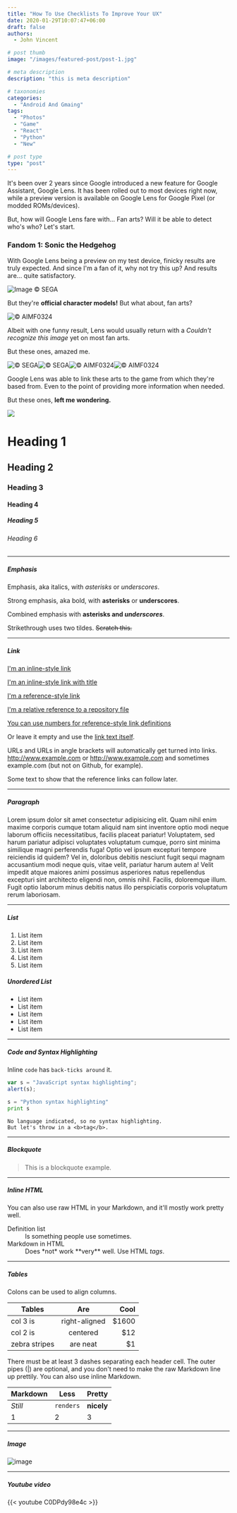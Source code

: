 ```yaml
---
title: "How To Use Checklists To Improve Your UX"
date: 2020-01-29T10:07:47+06:00
draft: false
authors:
  - John Vincent

# post thumb
image: "/images/featured-post/post-1.jpg"

# meta description
description: "this is meta description"

# taxonomies
categories: 
  - "Android And Gmaing"
tags:
  - "Photos"
  - "Game"
  - "React"
  - "Python"
  - "New"

# post type
type: "post"
---
```


It's been over 2 years since Google introduced a new feature for Google Assistant, Google Lens. It has been rolled out to most devices right now, while a preview version is available on Google Lens for Google Pixel (or modded ROMs/devices).

But, how will Google Lens fare with... Fan arts? Will it be able to detect who's who? Let's start.

### Fandom 1: Sonic the Hedgehog

With Google Lens being a preview on my test device, finicky results are truly expected. And since I'm a fan of it, why not try this up? And results are... quite satisfactory.

![Image ©️ SEGA](/images/featured-post/post-1.jpg)

But they're **official character models!** But what about, fan arts?

![©️ AIMF0324](/images/featured-post/post-1.jpg "Here it is, ladies and gentlemen. Sonic is a bull. 😂")

Albeit with one funny result, Lens would usually return with a *Couldn't recognize this image* yet on most fan arts.

But these ones, amazed me.

![©️ SEGA](/images/featured-post/post-1.jpg)![©️ SEGA](/images/featured-post/post-1.jpg)![©️ AIMF0324](/images/featured-post/post-1.jpg)![©️ AIMF0324](/images/featured-post/post-1.jpg)

Google Lens was able to link these arts to the game from which they're based from. Even to the point of providing more information when needed.

But these ones, **left me wondering.**

![](/images/featured-post/post-1.jpg)

# Heading 1
## Heading 2
### Heading 3
#### Heading 4
##### Heading 5
###### Heading 6

<hr>

##### Emphasis

Emphasis, aka italics, with *asterisks* or _underscores_.

Strong emphasis, aka bold, with **asterisks** or __underscores__.

Combined emphasis with **asterisks and _underscores_**.

Strikethrough uses two tildes. ~~Scratch this.~~

<hr>

##### Link
[I'm an inline-style link](https://www.google.com)

[I'm an inline-style link with title](https://www.google.com "Google's Homepage")

[I'm a reference-style link][Arbitrary case-insensitive reference text]

[I'm a relative reference to a repository file](../blob/master/LICENSE)

[You can use numbers for reference-style link definitions][1]

Or leave it empty and use the [link text itself].

URLs and URLs in angle brackets will automatically get turned into links. 
http://www.example.com or <http://www.example.com> and sometimes 
example.com (but not on Github, for example).

Some text to show that the reference links can follow later.

[arbitrary case-insensitive reference text]: https://www.mozilla.org
[1]: http://slashdot.org
[link text itself]: http://www.reddit.com

<hr>

##### Paragraph

Lorem ipsum dolor sit amet consectetur adipisicing elit. Quam nihil enim maxime corporis cumque totam aliquid nam sint inventore optio modi neque laborum officiis necessitatibus, facilis placeat pariatur! Voluptatem, sed harum pariatur adipisci voluptates voluptatum cumque, porro sint minima similique magni perferendis fuga! Optio vel ipsum excepturi tempore reiciendis id quidem? Vel in, doloribus debitis nesciunt fugit sequi magnam accusantium modi neque quis, vitae velit, pariatur harum autem a! Velit impedit atque maiores animi possimus asperiores natus repellendus excepturi sint architecto eligendi non, omnis nihil. Facilis, doloremque illum. Fugit optio laborum minus debitis natus illo perspiciatis corporis voluptatum rerum laboriosam.

<hr>

##### List

1. List item
2. List item
3. List item
4. List item
5. List item

##### Unordered List

* List item
* List item
* List item
* List item
* List item

<hr>

##### Code and Syntax Highlighting

Inline `code` has `back-ticks around` it.

```javascript
var s = "JavaScript syntax highlighting";
alert(s);
```
 
```python
s = "Python syntax highlighting"
print s
```
 
```
No language indicated, so no syntax highlighting. 
But let's throw in a <b>tag</b>.
```

<hr>

##### Blockquote

> This is a blockquote example.

<hr>

##### Inline HTML

You can also use raw HTML in your Markdown, and it'll mostly work pretty well.

<dl>
  <dt>Definition list</dt>
  <dd>Is something people use sometimes.</dd>

  <dt>Markdown in HTML</dt>
  <dd>Does *not* work **very** well. Use HTML <em>tags</em>.</dd>
</dl>


<hr>

##### Tables

Colons can be used to align columns.

| Tables        | Are           | Cool  |
| ------------- |:-------------:| -----:|
| col 3 is      | right-aligned | $1600 |
| col 2 is      | centered      |   $12 |
| zebra stripes | are neat      |    $1 |

There must be at least 3 dashes separating each header cell.
The outer pipes (|) are optional, and you don't need to make the 
raw Markdown line up prettily. You can also use inline Markdown.

Markdown | Less | Pretty
--- | --- | ---
*Still* | `renders` | **nicely**
1 | 2 | 3

<hr>

##### Image

![image](../..//images/post/post-1.jpg)

<hr>

##### Youtube video

{{< youtube C0DPdy98e4c >}}